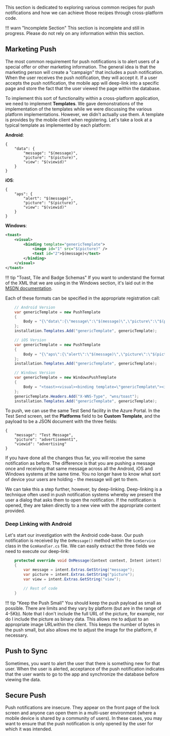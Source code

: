 This section is dedicated to exploring various common recipes for push notifications and how we can achieve those recipes through cross-platform code.

!!! warn "Incomplete Section"
    This section is incomplete and still in progress.  Please do not rely on any information within this section.

## Marketing Push

The most common requirement for push notifications is to alert users of a special offer or other marketing information.  The general idea is that the marketing person will create a "campaign" that includes a push notification.  When the user receives the push notification, they will accept it.  If a user accepts the push notification, the mobile app will deep-link into a specific page and store the fact that the user viewed the page within the database.

To implement this sort of functionality within a cross-platform application, we need to implement **Templates**.  We gave demonstrations of the implementation of the templates while we were discussing the various platform implementations.  However, we didn't actually use them.  A template is provides by the mobile client when registering.  Let's take a look at a typical template as implemented by each platform:

**Android**:

```text
{
    "data": {
        "message": "$(message)",
        "picture": "$(picture)",
        "view": "$(viewid)"
    }
}
```

**iOS**:

```text
{
    "aps": {
        "alert": "$(message)",
        "picture": "$(picture)",
        "view": "$(viewid)"
    }
}
```

**Windows**:

```xml
<toast>
    <visual>
        <binding template="genericTemplate">
            <image id="1" src="$(picture)" />
            <text id="2">$(message)</text>
        </binding>
    </visual>
</toast>
```

!!! tip "Toast, Tile and Badge Schemas"
    If you want to understand the format of the XML that we are using in the Windows section, it's laid out in the [MSDN documentation][1].

Each of these formats can be specified in the appropriate registration call:

```csharp
    // Android Version
    var genericTemplate = new PushTemplate
    {
        Body = "{\"data\":{\"message\":\"$(message)\",\"picture\":\"$(picture)\",\"view\":\"$(viewid)\"}}"
    };
    installation.Templates.Add("genericTemplate", genericTemplate);

    // iOS Version
    var genericTemplate = new PushTemplate
    {
        Body = "{\"aps\":{\"alert\":\"$(message)\",\"picture\":\"$(picture)\",\"view\":\"$(viewid)\"}}"
    };
    installation.Templates.Add("genericTemplate", genericTemplate);

    // Windows Version
    var genericTemplate = new WindowsPushTemplate
    {
        Body = "<toast><visual><binding template=\"genericTemplate\"><image id=\"1\" src=\"$(picture)\"/><text id=\"1\">$(message)</text></binding></visual></toast>"
    };
    genericTemplate.Headers.Add("X-WNS-Type", "wns/toast");
    installation.Templates.Add("genericTemplate", genericTemplate);
```

To push, we can use the same Test Send facility in the Azure Portal.  In the Test Send screen, set the **Platforms** field to be **Custom Template**, and the payload to be a JSON document with the three fields:

```text
{
    "message": "Test Message",
    "picture": "advertisement1",
    "viewid": "advertising"
}
```

If you have done all the changes thus far, you will receive the same notification as before.  The difference is that you are pushing a message once and receiving that same message across all the Android, iOS and Windows systems at the same time.  You no longer have to know what sort of device your users are holding - the message will get to them.

We can take this a step further, however, by deep-linking.  Deep-linking is a technique often used in push notification systems whereby we present the user a dialog that asks them to open the notification.  If the notification is opened, they are taken directly to a new view with the appropriate content provided.

### Deep Linking with Android

Let's start our investigation with the Android code-base.  Our push notification is received by the `OnMessage()` method within the `GcmService` class in the `GcmHandler.cs` file.  We can easily extract the three fields we need to execute our deep-link:

```csharp
    protected override void OnMessage(Context context, Intent intent)
    {
        var message = intent.Extras.GetString("message");
        var picture = intent.Extras.GetString("picture");
        var view = intent.Extras.GetString("view");

        // Rest of code
    }
```

!!! tip "Keep the Push Small"
    You should keep the push payload as small as possible.  There are limits and they vary by platform (but are in the range of 4-5Kb).  Note that I don't include the full URL of the picture, for example, nor do I include the picture as binary data.  This allows me to adjust to an appropriate image URLwithin the client.  This keeps the number of bytes in the push small, but also allows me to adjust the image for the platform, if necessary.

## Push to Sync

Sometimes, you want to alert the user that there is something new for that user.  When the user is alerted, acceptance of the push notification indicates that the user wants to go to the app and synchronize the database before viewing the data.

## Secure Push

Push notifications are insecure.  They appear on the front page of the lock screen and anyone can open them in a multi-user environment (where a mobile device is shared by a community of users).  In these cases, you may want to ensure that the push notification is only opened by the user for which it was intended.

<!-- Links -->
[1]: https://msdn.microsoft.com/en-us/library/windows/apps/br212853.aspx
